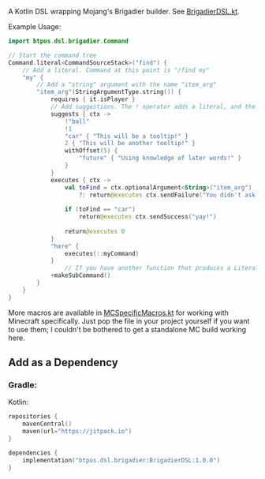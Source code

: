 
A Kotlin DSL wrapping Mojang's Brigadier builder.  See [BrigadierDSL.kt](src/main/kotlin/BrigadierDSL.kt).

Example Usage:
```kotlin
import btpos.dsl.brigadier.Command

// Start the command tree
Command.literal<CommandSourceStack>("find") {
    // Add a literal. Command at this point is "/find my"
    "my" {
        // Add a "string" argument with the name "item_arg"
        "item_arg"(StringArgumentType.string()) {
            requires { it.isPlayer }
            // Add suggestions. The ! operator adds a literal, and the invoke adds a literal with a tooltip.
            suggests { ctx ->
                !"ball"
                !1
                "car" { "This will be a tooltip!" }
                2 { "This will be another tooltip!" }
                withOffset(5) {
                    "future" { "Using knowledge of later words!" }
                }
            }
            executes { ctx ->
                val toFind = ctx.optionalArgument<String>("item_arg")
                    ?: return@executes ctx.sendFailure("You didn't ask for an item!")
                
                if (toFind == "car")
                    return@executes ctx.sendSuccess("yay!")
                
                return@executes 0
            }
            "here" {
                executes(::myCommand)
            }
		        // If you have another function that produces a LiteralArgumentBuilder or a previously-compiled CommandNode, add it with +
            +makeSubCommand()
        }
    }
}
 ```

More macros are available in [MCSpecificMacros.kt](MCSpecificMacros.kt) for working with Minecraft specifically.  Just pop the file in your project yourself if you want to use them; I couldn't be bothered to get a standalone MC build working here.

## Add as a Dependency

### Gradle:

Kotlin:
```kotlin
repositories {
    mavenCentral()
    maven(url="https://jitpack.io")
}

dependencies {
    implementation("btpos.dsl.brigadier:BrigadierDSL:1.0.0")
}
```